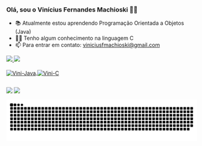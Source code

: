 ### Olá, sou o Vinícius Fernandes Machioski 👋🏻

- 📚 Atualmente estou aprendendo Programação Orientada a Objetos (Java)
- 👶🏻 Tenho algum conhecimento na linguagem C
- 📫 Para entrar em contato: viniciusfmachioski@gmail.com



 <div>
  <a href="https://github.com/viniciusfmachioski">
  <img height="180em" src="https://github-readme-stats.vercel.app/api?username=viniciusfmachioski&show_icons=true&theme=tokyonight&title_color=fcf3e8&icon_color=fcf3e8&text_color=1477e0&include_all_commits=true&count_private=true"/>
  <img height="180em" src="https://github-readme-stats.vercel.app/api/top-langs/?username=viniciusfmachioski&layout=compact&langs_count=7&theme=tokyonight&title_color=fcf3e8&icon_color=fcf3e8&text_color=1477e0"/>
</div>
  
<div style="display: inline_none"><br>
  <img align="center" alt="Vini-Java" height="50" width="50" src="https://img.icons8.com/color/48/000000/java-coffee-cup-logo--v1.png">
  <img align="center" alt="Vini-C" height="48" width="48" src="https://img.icons8.com/color/48/000000/c-programming.png">
</div>
  
  
  
  ##
  
  
  
<div> 
  <a href="https://www.instagram.com/viniciusmachioski/" target="_blank"><img src="https://img.shields.io/badge/-Instagram-%23E4405F?style=for-the-badge&logo=instagram&logoColor=white" target="_blank"></a>
  <a href="https://www.linkedin.com/in/vinicius-fernandes-machioski-2004/" target="_blank"><img src="https://img.shields.io/badge/-LinkedIn-%230077B5?style=for-the-badge&logo=linkedin&logoColor=white" target="_blank"></a> 
 
   ![Snake animation](https://github.com/viniciusfmachioski/viniciusfmachioski/blob/output/github-contribution-grid-snake.svg)
  
</div>
